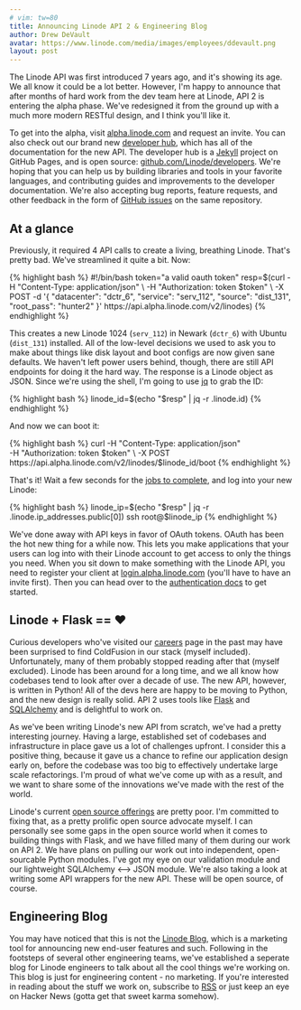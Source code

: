 ```yaml
---
# vim: tw=80
title: Announcing Linode API 2 & Engineering Blog
author: Drew DeVault
avatar: https://www.linode.com/media/images/employees/ddevault.png
layout: post
---
```


The Linode API was first introduced 7 years ago, and it's showing its age. We
all know it could be a lot better. However, I'm happy to announce that after
months of hard work from the dev team here at Linode, API 2 is entering the
alpha phase. We've redesigned it from the ground up with a much more modern
RESTful design, and I think you'll like it.

To get into the alpha, visit [alpha.linode.com](https://alpha.linode.com) and
request an invite. You can also check out our brand new [developer
hub](https://developers.linode.com), which has all of the documentation for the
new API. The developer hub is a [Jekyll](http://jekyllrb.com/) project on GitHub
Pages, and is open source:
[github.com/Linode/developers](https://github.com/Linode/developers). We're
hoping that you can help us by building libraries and tools in your favorite
languages, and contributing guides and improvements to the developer
documentation. We're also accepting bug reports, feature requests, and other
feedback in the form of
[GitHub issues](https://github.com/Linode/developers/issues) on the same
repository.

## At a glance

Previously, it required 4 API calls to create a living, breathing Linode. That's
pretty bad. We've streamlined it quite a bit. Now:

<div id="curl-example">
{% highlight bash %}
#!/bin/bash
token="a valid oauth token"
resp=$(curl -H "Content-Type: application/json" \
    -H "Authorization: token $token" \
    -X POST -d '{
        "datacenter": "dctr_6",
        "service": "serv_112",
        "source": "dist_131",
        "root_pass": "hunter2"
    }' https://api.alpha.linode.com/v2/linodes)
{% endhighlight %}
</div>

<script>
var password = Math.random().toString(36).slice(-8);
password += Math.random().toString(36).slice(-8);
var html = document.getElementById('curl-example').innerHTML;
html = html.replace("hunter2", password);
document.getElementById('curl-example').innerHTML = html;
</script>

This creates a new Linode 1024 (`serv_112`) in Newark (`dctr_6`) with Ubuntu
(`dist_131`) installed. All of the low-level decisions we used to ask you to make
about things like disk layout and boot configs are now given sane defaults. We
haven't left power users behind, though, there are still API endpoints for doing
it the hard way. The response is a Linode object
as JSON.  Since we're using the shell, I'm going to use
[jq](https://stedolan.github.io/jq/) to grab the ID:

{% highlight bash %}
linode_id=$(echo "$resp" | jq -r .linode.id)
{% endhighlight %}

And now we can boot it:

{% highlight bash %}
curl -H "Content-Type: application/json" \
    -H "Authorization: token $token" \
    -X POST https://api.alpha.linode.com/v2/linodes/$linode_id/boot
{% endhighlight %}

That's it! Wait a few seconds for the
[jobs to complete](https://developers.linode.com/reference/#ep-linodes),
and log into your new Linode:

{% highlight bash %}
linode_ip=$(echo "$resp" | jq -r .linode.ip_addresses.public[0])
ssh root@$linode_ip
{% endhighlight %}

We've done away with API keys in favor of OAuth tokens. OAuth has been the hot
new thing for a while now. This lets you make applications that your users can
log into with their Linode account to get access to only the things you need.
When you sit down to make something with the Linode API, you need to register
your client at [login.alpha.linode.com](https://login.alpha.linode.com) (you'll
have to have an invite first). Then you can head over to the
[authentication docs](https://developers.linode.com/reference/#authentication)
to get started.

## Linode + Flask == ❤️

Curious developers who've visited our [careers](https://linode.com/careers) page
in the past may have been surprised to find ColdFusion in our stack (myself
included). Unfortunately, many of them probably stopped reading after that
(myself excluded). Linode has been around for a long time, and we all know how
codebases tend to look after over a decade of use. The new API, however, is
written in Python! All of the devs here are happy to be moving to Python, and
the new design is really solid. API 2 uses tools like
[Flask](http://flask.pocoo.org/) and [SQLAlchemy](http://www.sqlalchemy.org/)
and is delightful to work on.

As we've been writing Linode's new API from scratch, we've had a pretty
interesting journey. Having a large, established set of codebases and
infrastructure in place gave us a lot of challenges upfront. I consider this a
positive thing, because it gave us a chance to refine our application design
early on, before the codebase was too big to effectively undertake large scale
refactorings. I'm proud of what we've come up with as a result, and we want to
share some of the innovations we've made with the rest of the world.

Linode's current [open source offerings](https://github.com/Linode) are pretty
poor. I'm committed to fixing that, as a pretty prolific open source advocate
myself. I can personally see some gaps in the open source world when it comes to
building things with Flask, and we have filled many of them during our work on
API 2. We have plans on pulling our work out into independent, open-sourcable
Python modules. I've got my eye on our validation module and our lightweight
SQLAlchemy ⟷ JSON module. We're also taking a look at writing some API wrappers
for the new API. These will be open source, of course.

## Engineering Blog

You may have noticed that this is not the [Linode Blog](https://blog.linode.com/),
which is a marketing tool for announcing new end-user features and such.
Following in the footsteps of several other engineering teams, we've established
a seperate blog for Linode engineers to talk about all the cool things we're
working on. This blog is just for engineering content - no marketing. If you're
interested in reading about the stuff we work on, subscribe to
[RSS](http://localhost:4000/feed.xml) or just keep an eye on Hacker News (gotta
get that sweet karma somehow).
